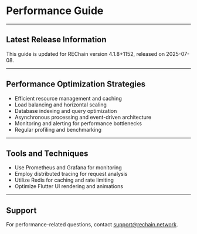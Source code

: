 # Performance Guide

---

## Latest Release Information

This guide is updated for REChain version 4.1.8+1152, released on 2025-07-08.

---

## Performance Optimization Strategies

- Efficient resource management and caching
- Load balancing and horizontal scaling
- Database indexing and query optimization
- Asynchronous processing and event-driven architecture
- Monitoring and alerting for performance bottlenecks
- Regular profiling and benchmarking

---

## Tools and Techniques

- Use Prometheus and Grafana for monitoring
- Employ distributed tracing for request analysis
- Utilize Redis for caching and rate limiting
- Optimize Flutter UI rendering and animations

---

## Support

For performance-related questions, contact support@rechain.network.
